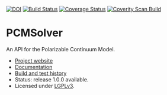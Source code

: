 [![DOI](https://zenodo.org/badge/doi/10.5281/zenodo.11910.png)](http://dx.doi.org/10.5281/zenodo.11910)
[![Build Status](https://travis-ci.org/PCMSolver/pcmsolver.svg?branch=release)](https://travis-ci.org/PCMSolver/pcmsolver)
[![Coverage Status](https://coveralls.io/repos/PCMSolver/pcmsolver/badge.svg?branch=release)](https://coveralls.io/r/PCMSolver/pcmsolver?branch=release)
[![Coverity Scan Build](https://scan.coverity.com/projects/3046/badge.svg)](https://scan.coverity.com/projects/3046)

PCMSolver
=========

An API for the Polarizable Continuum Model.

- [Project website](https://github.com/PCMSolver/pcmsolver)
- [Documentation](http://pcmsolver.github.io/pcmsolver-doc)
- [Build and test history](https://travis-ci.org/PCMSolver/pcmsolver/builds)
- Status: release 1.0.0 available.
- Licensed under [LGPLv3](../release/COPYING.LESSER).
